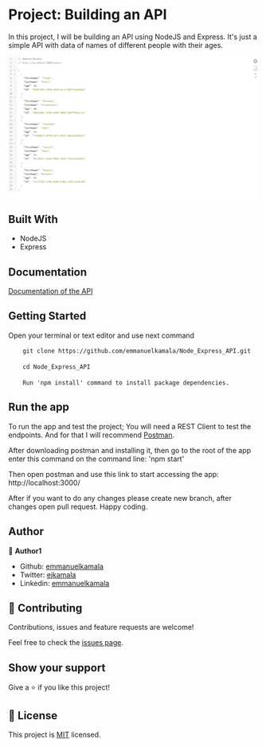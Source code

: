 # Project: Building an API

In this project, I will be building an API using NodeJS and Express. It's just a simple API with data of names of different people with their ages.

![screenshot](./images/homepage.png)<br />

## Built With

- NodeJS
- Express

## Documentation

[Documentation of the API](#)

## Getting Started

Open your terminal or text editor and use next command

        git clone https://github.com/emmanuelkamala/Node_Express_API.git

        cd Node_Express_API

        Run 'npm install' command to install package dependencies.

## Run the app

To run the app and test the project; 
You will need a REST Client to test the endpoints. And for that I will recommend [Postman](https://postman.com/).

After downloading postman and installing it, then go to the root of the app enter this command on the command line:
'npm start'

Then open postman and use this link to start accessing the app:
http://localhost:3000/


After if you want to do any changes please create new branch, after changes open pull request.
Happy coding.


## Author

👤 **Author1**

- Github: [emmanuelkamala](https://github.com/emmanuelkamala)
- Twitter: [ejkamala](https://twitter.com/ejkamala)
- Linkedin: [emmanuelkamala](https://linkedin.com/in/emmanuelkamala)

## 🤝 Contributing

Contributions, issues and feature requests are welcome!

Feel free to check the [issues page](issues/).

## Show your support

Give a ⭐️ if you like this project!

## 📝 License

This project is [MIT](lic.url) licensed.
